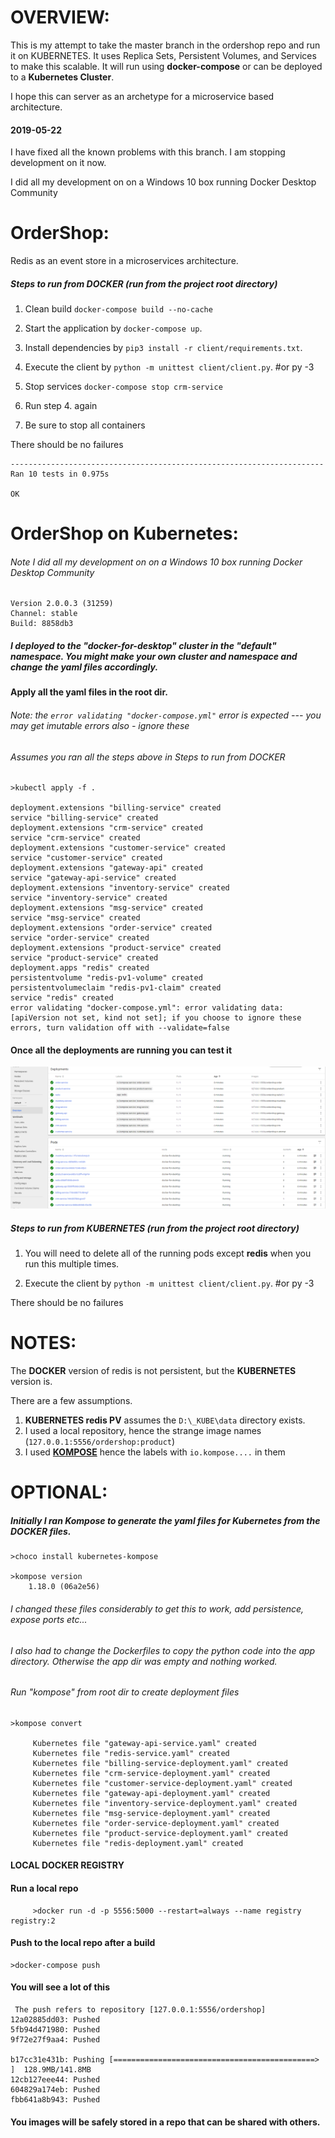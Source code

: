 # OVERVIEW:


This is my attempt to take the master branch in the ordershop repo and run it on KUBERNETES.
It uses Replica Sets, Persistent Volumes, and Services to make this scalable.
It will run using **docker-compose** or can be deployed to a **Kubernetes Cluster**.

I hope this can server as an archetype for a microservice based architecture.

#### 2019-05-22

I have fixed all the known problems with this branch. I am stopping development on it now.

I did all my development on on a Windows 10 box running Docker Desktop Community  

# OrderShop:

Redis as an event store in a microservices architecture.

##### Steps to run from DOCKER (run from the project root directory)

1. Clean build `docker-compose build --no-cache`

2. Start the application by `docker-compose up`.

3. Install dependencies by `pip3 install -r client/requirements.txt`.

4. Execute the client by `python -m unittest client/client.py`.   #or py -3

5. Stop services  `docker-compose stop crm-service`

6. Run step 4. again

7. Be sure to stop all containers

There should be no failures

    ----------------------------------------------------------------------
    Ran 10 tests in 0.975s
    
    OK
    
# OrderShop on Kubernetes:

###### Note I did all my development on on a Windows 10 box running Docker Desktop Community  

    Version 2.0.0.3 (31259)
    Channel: stable
    Build: 8858db3 

##### I deployed to the "docker-for-desktop" cluster in the "default" namespace. You might make your own cluster and namespace and change the yaml files accordingly.
         
#### Apply all the yaml files in the root dir.
###### Note: the `error validating "docker-compose.yml"` error is expected --- you may get imutable errors also - ignore these
######        Assumes you ran all the steps above in Steps to run from DOCKER            

    >kubectl apply -f .
   
    deployment.extensions "billing-service" created
    service "billing-service" created
    deployment.extensions "crm-service" created
    service "crm-service" created
    deployment.extensions "customer-service" created
    service "customer-service" created
    deployment.extensions "gateway-api" created
    service "gateway-api-service" created
    deployment.extensions "inventory-service" created
    service "inventory-service" created
    deployment.extensions "msg-service" created
    service "msg-service" created
    deployment.extensions "order-service" created
    service "order-service" created
    deployment.extensions "product-service" created
    service "product-service" created
    deployment.apps "redis" created
    persistentvolume "redis-pv1-volume" created
    persistentvolumeclaim "redis-pv1-claim" created
    service "redis" created
    error validating "docker-compose.yml": error validating data: [apiVersion not set, kind not set]; if you choose to ignore these errors, turn validation off with --validate=false
            
 #### Once all the deployments are running you can test it
 
 ![kubectl proxy](./dashboard.png?raw=true "KUBERNETES DASHBOARD")
 
 ##### Steps to run from KUBERNETES (run from the project root directory)
    
1. You will need to delete all of the running pods except **redis** when you run this multiple times.

2. Execute the client by `python -m unittest client/client.py`.   #or py -3  

There should be no failures 
      
      
# NOTES:

The **DOCKER** version of redis is not persistent, but the **KUBERNETES** version is.

There are a few assumptions. 

1. **KUBERNETES redis PV** assumes the `D:\_KUBE\data` directory exists.     
2. I used a local repository, hence the strange image names  (`127.0.0.1:5556/ordershop:product`)     
3. I used **[KOMPOSE](https://github.com/kubernetes/kompose "KOMPOSE")** hence the labels with `io.kompose....` in them 
 
 # OPTIONAL: 
 
 ##### Initially I ran Kompose to generate the yaml files for Kubernetes from the DOCKER files.

    >choco install kubernetes-kompose
    
    >kompose version
        1.18.0 (06a2e56)


###### I changed these files considerably to get this to work, add persistence, expose ports etc... 
###### I also had to change the Dockerfiles to copy the python code into the app directory. Otherwise the app dir was empty and nothing worked.      
###### Run "kompose" from root dir to create deployment files
    
    >kompose convert
    
         Kubernetes file "gateway-api-service.yaml" created
         Kubernetes file "redis-service.yaml" created
         Kubernetes file "billing-service-deployment.yaml" created
         Kubernetes file "crm-service-deployment.yaml" created
         Kubernetes file "customer-service-deployment.yaml" created
         Kubernetes file "gateway-api-deployment.yaml" created
         Kubernetes file "inventory-service-deployment.yaml" created
         Kubernetes file "msg-service-deployment.yaml" created
         Kubernetes file "order-service-deployment.yaml" created
         Kubernetes file "product-service-deployment.yaml" created
         Kubernetes file "redis-deployment.yaml" created
         
         
         
#### LOCAL DOCKER REGISTRY

#### Run a local repo        
             
         >docker run -d -p 5556:5000 --restart=always --name registry registry:2
 
 #### Push to the local repo after a build
 
    >docker-compose push
 
 #### You will see a lot of this
 
     The push refers to repository [127.0.0.1:5556/ordershop]
    12a02885dd03: Pushed
    5fb94d471980: Pushed
    9f72e27f9aa4: Pushed
    
    b17cc31e431b: Pushing [=============================================>     ]  128.9MB/141.8MB
    12cb127eee44: Pushed
    604829a174eb: Pushed
    fbb641a8b943: Pushed
 
 
 #### You images will be safely stored in a repo that can be shared with others.
